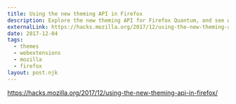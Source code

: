 ```yaml
---
title: Using the new theming API in Firefox
description: Explore the new theming API for Firefox Quantum, and see what you can do with lightweight theming, dynamic themes, per-window themes, and a quick look at what's next for themes in 2018.
externalLink: https://hacks.mozilla.org/2017/12/using-the-new-theming-api-in-firefox/
date: 2017-12-04
tags:
  - themes
  - webextensions
  - mozilla
  - firefox
layout: post.njk
---
```


https://hacks.mozilla.org/2017/12/using-the-new-theming-api-in-firefox/
